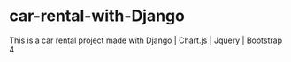 # car-rental-with-Django
This is a car rental project made with Django | Chart.js | Jquery | Bootstrap 4
